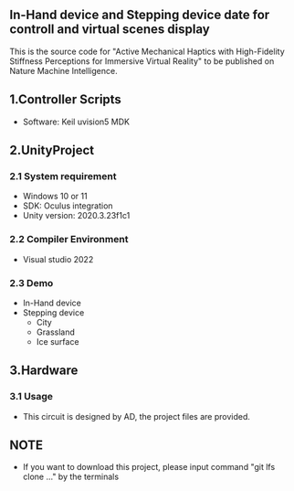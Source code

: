 ## In-Hand device and Stepping device date for controll and virtual scenes display
This is the source code for "Active Mechanical Haptics with High-Fidelity Stiffness Perceptions for Immersive Virtual Reality" to be published on Nature Machine Intelligence.
## 1.Controller Scripts
  * Software: Keil uvision5 MDK
## 2.UnityProject
### 2.1 System requirement
  * Windows 10 or 11
  * SDK: Oculus integration
  * Unity version: 2020.3.23f1c1
### 2.2 Compiler Environment
  * Visual studio 2022
### 2.3 Demo
  * In-Hand device
  * Stepping device
    * City
    * Grassland
    * Ice surface
 ## 3.Hardware
### 3.1 Usage
  * This circuit is designed by AD, the project files are provided.


## NOTE
  * If you want to download this project, please input command "git lfs clone ..." by the terminals 
